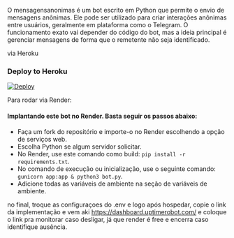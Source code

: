 O mensagensanonimas é um bot escrito em Python que permite o envio de mensagens anônimas. Ele pode ser utilizado para criar interações anônimas entre usuários, geralmente em plataforma como o Telegram. O funcionamento exato vai depender do código do bot, mas a ideia principal é gerenciar mensagens de forma que o remetente não seja identificado.

via Heroku

### Deploy to Heroku

[![Deploy](https://www.herokucdn.com/deploy/button.svg)](https://heroku.com/deploy?template=https://github.com/Thepan808/mensagensanonimas)

Para rodar via Render:

#### Implantando este bot no Render. Basta seguir os passos abaixo:

- Faça um fork do repositório e importe-o no Render escolhendo a opção de serviços web.
- Escolha Python se algum servidor solicitar.
- No Render, use este comando como build: `pip install -r requirements.txt`.
- No comando de execução ou inicialização, use o seguinte comando: `gunicorn app:app & python3 bot.py`.
- Adicione todas as variáveis de ambiente na seção de variáveis de ambiente.

no final, troque as configuraçoes do .env e logo após hospedar, copie o link da implementação e vem aki
https://dashboard.uptimerobot.com/
e coloque o link pra monitorar caso desligar, já que render é free e encerra caso identifique ausência.
